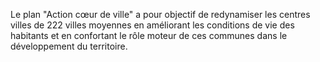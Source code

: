 <p id="brief">
  Le plan "Action cœur de ville" a pour objectif de redynamiser les centres villes de 222 villes moyennes en améliorant les conditions de vie des habitants et en confortant le rôle moteur de ces communes dans le développement du territoire.
</p>
